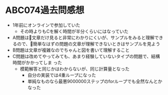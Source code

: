 # ABC074過去問感想

- 1年前にオンラインで参加していた
    - その時よりもCを解く時間が半分くらいにはなっていた
- A問題は文章だけ見ると非常にわかりにくいが、サンプルをみると理解できるので、簡単なはずの問題の文章が理解できないときはサンプルを見よう
- B問題は文章が複雑なのでちゃんと図を書いて理解すること
- C問題は改めてやってみても、あまり経験していないタイプの問題で、結構時間がかかってしま った
    - 模範解答と同じかはわからないが、同じ計算量となった
        - 自分の実装では4重ループになった
        - 単純なものなら最悪9000000ステップのforループでも全然なんとかなった
